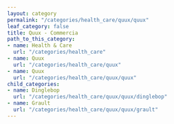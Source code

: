 ```yaml
---
layout: category
permalink: "/categories/health_care/quux/quux"
leaf_category: false
title: Quux - Commercia
path_to_this_category:
- name: Health & Care
  url: "/categories/health_care"
- name: Quux
  url: "/categories/health_care/quux"
- name: Quux
  url: "/categories/health_care/quux/quux"
child_categories:
- name: Dinglebop
  url: "/categories/health_care/quux/quux/dinglebop"
- name: Grault
  url: "/categories/health_care/quux/quux/grault"
---
```

